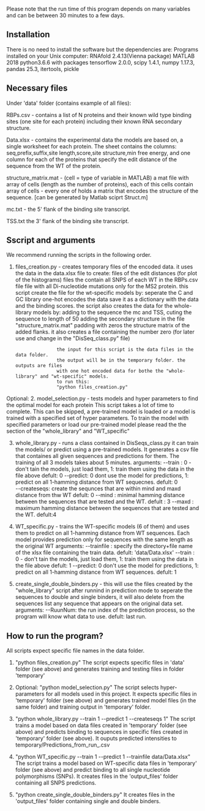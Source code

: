 Please note that the run time of this program depends on many variables 
and can be between 30 minutes to a few days.

Installation
------------
There is no need to install the software but the dependencies are:
Programs installed on your Unix computer:
        RNAfold 2.4.13(Vienna package)
        MATLAB 2018
	python3.6.6 with packages 
		tensorflow 2.0.0, scipy 1.4.1, numpy 1.17.3, pandas 25.3, itertools, pickle

Necessary files
---------------
Under 'data' folder (contains example of all files):

RBPs.csv -
	contains a list of N proteins and their known wild type binding sites
	(one site for each protein) including their known RNA secondary structure.

Data.xlsx - 
	contains the experimental data the models are based on,
	a single worksheet for each protein. The sheet contains the columns:
		seq,prefix,suffix,site length,score,site structure,min free energy,
		and one column for each of the proteins that specify the edit distance
		of the sequence from the WT of the protein. 

structure_matrix.mat -
	(cell = type of variable in MATLAB)
	a mat file with array of cells (length as the number of proteins),
	each of this cells contain array of cells - every one of holds 
	a matrix that encodes the structure of the sequence.
	[can be generated by Matlab sciprt Struct.m]

mc.txt  -
	the 5' flank of the binding site transcript.

TSS.txt
	the 3' flank of the binding site transcript.


Sscript and arguments
---------------------
We recommend running the scripts in the following order.

1. files_creation.py - creates temporary files of the encoded data.
					  it uses the data in the data.xlsx file to create:
					  files of the edit distances (for plot of the histograms)
					  files the contain all SNPS of each WT in the RBPs.csv file
					  file with all Di-nucleotide mutations only for the MS2 protein.
					  this script create the file for the wt-specific models by:
							seperate the C and GC library
							one-hot encodes the data
							save it as a dictionary with the data and the binding scores.
					  the script also creates the data for the whole-library models by:
							adding to the sequence the mc and TSS, 
							cuting the sequence to length of 50
							adding the secondary structure in the file "structure_matrix.mat"
							padding with zeros the structure matrix of the added flanks.
					  it also creates a file containing the number zero (for later use and change
					  in the "DisSeq_class.py" file)

					  the input for this script is the data files in the data folder.
					  the output will be in the temporary folder. the outputs are files
					  with one hot encoded data for bothe the "whole-library" and "wt-specific" models.
					  to run this:
					  "python files_creation.py"
					  

Optional: 
2. model_selection.py - tests models and hyper parameters to find the optimal model for each protein
			This script takes a lot of time to complete.
			This can be skipped, a pre-trained model is loaded or a model is trained with a specified set of
			hyper parameters.
			To train the model with specified parameters or load our pre-trained model please read the
			the section of the "whole_library" and "WT_specific"

						
3. whole_library.py - runs a class contained in DisSeqs_class.py
					it can train the models/ or predict using a pre-trained models.
                    It generates a csv file that containes all given sequences and predictions for them.
                    The training of all 3 models takes about 5 minutes.
					arguments:
					--train : 0 - don't tain the models, just load them, 1: train them using the
								   data in the file above
								   defult: 0
					--predict: 0 dont use the model for predictions, 1: predict on all 1-hamming
								  distance from WT sequecnes. 
								  defult: 0				
					--createseqs: create the sequnces that are within mind and maxd distance from thw WT
								  defult: 0
					--mind : 	   minimal hamming distance between the sequences that are tested and the WT.
									defult : 3
					--maxd : 	   maximum hamming distance between the sequences that are tested and the WT.
									defult:4

4. WT_specific.py - trains the WT-specific models (6 of them) and uses them to predict on all 1-hamming
						distance from WT sequences. 
						Each model provides prediction only for sequences with the same length as the
						original WT
						arguments:
						--trainfile : specify the directory+file name of the xlsx file containing the 
									  train data. 
									  defult: 'data/Data.xlsx'
						--train : 0 - don't tain the models, just load them, 1: train them using the
									   data in the file above
									   defult: 1
						--predict: 0 don't use the model for predictions, 1: predict on all 1-hamming
									  distance from WT sequences. 
									  defult: 1
					
5. create_single_double_binders.py - this will use the files created by the "whole_library" script after
									 runnind in prediction mode to seperate the sequences to double and 
									 single binders, it will also delete from the sequences list any
									 sequence that appears on the original data set.
									 arguments:
									 --RuunNum: the run index of the prediction process, so the program 
												will know what data to use.
												defult: last run.


How to run the program?
-----------------------
All scripts expect specific file names in the data folder.

1. "python files_creation.py"
   The script expects specific files in 'data' folder (see above)
   and generates training and testing files in folder 'temporary'

2. Optional:
	"python model_selection.py"
	The script selects hyper-parameters for all models used in this project.
	It expects specific files in 'temporary' folder (see above)
	and generates trained model files (in the same folder) and training output in 'temporary' folder.
	
3. "python whole_library.py --train 1 --predict 1 --createseqs 1"
   The script trains a model based on data files created in 'temporary' folder (see above)
   and predicts binding to sequences in specific files created in 'temporary' folder (see above).
   It ouputs predicted intensities to temporary/Predictions_from_run_<num>.csv

4. "python WT_specific.py --train 1 --predict 1 --trainfile data/Data.xlsx"
   The script trains a model based on WT-specific data files in 'temporary' folder (see above)
   and predict binding to all single nucleotide polymorphisms (SNPs).
   It creates files in the 'output_files' folder containing all SNPS predictions.

5. "python create_single_double_binders.py"
   It creates files in the 'output_files' folder containing single and double binders.
